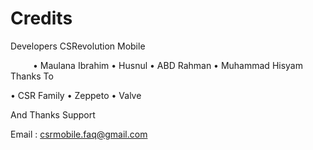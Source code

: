 # Credits

Developers CSRevolution Mobile
<center>
• Maulana Ibrahim
• Husnul
• ABD Rahman
• Muhammad Hisyam
</center>
Thanks To

• CSR Family
• Zeppeto
• Valve

And Thanks Support

Email : csrmobile.faq@gmail.com

